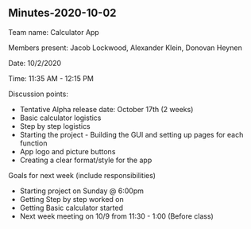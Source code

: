## Minutes-2020-10-02

Team name: Calculator App

Members present: Jacob Lockwood, Alexander Klein, Donovan Heynen

Date: 10/2/2020

Time: 11:35 AM - 12:15 PM

Discussion points: 

* Tentative Alpha release date: October 17th (2 weeks)
* Basic calculator logistics
* Step by step logistics
* Starting the project - Building the GUI and setting up pages for each function
* App logo and picture buttons
* Creating a clear format/style for the app

Goals for next week (include responsibilities)

* Starting project on Sunday @ 6:00pm
* Getting Step by step worked on
* Getting Basic calculator started
* Next week meeting on 10/9 from 11:30 - 1:00 (Before class)

